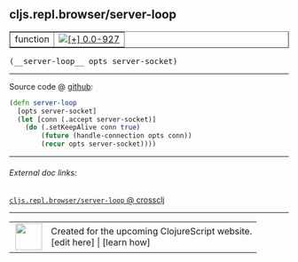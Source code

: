 ## cljs.repl.browser/server-loop



 <table border="1">
<tr>
<td>function</td>
<td><a href="https://github.com/cljsinfo/cljs-api-docs/tree/0.0-927"><img valign="middle" alt="[+] 0.0-927" title="Added in 0.0-927" src="https://img.shields.io/badge/+-0.0--927-lightgrey.svg"></a> </td>
</tr>
</table>


 <samp>
(__server-loop__ opts server-socket)<br>
</samp>

---







Source code @ [github](https://github.com/clojure/clojurescript/blob/r1006/src/clj/cljs/repl/browser.clj#L240-L245):

```clj
(defn server-loop
  [opts server-socket]
  (let [conn (.accept server-socket)]
    (do (.setKeepAlive conn true)
        (future (handle-connection opts conn))
        (recur opts server-socket))))
```

<!--
Repo - tag - source tree - lines:

 <pre>
clojurescript @ r1006
└── src
    └── clj
        └── cljs
            └── repl
                └── <ins>[browser.clj:240-245](https://github.com/clojure/clojurescript/blob/r1006/src/clj/cljs/repl/browser.clj#L240-L245)</ins>
</pre>

-->

---



###### External doc links:

[`cljs.repl.browser/server-loop` @ crossclj](http://crossclj.info/fun/cljs.repl.browser/server-loop.html)<br>

---

 <table>
<tr><td>
<img valign="middle" align="right" width="48px" src="http://i.imgur.com/Hi20huC.png">
</td><td>
Created for the upcoming ClojureScript website.<br>
[edit here] | [learn how]
</td></tr></table>

[edit here]:https://github.com/cljsinfo/cljs-api-docs/blob/master/cljsdoc/cljs.repl.browser_server-loop.cljsdoc
[learn how]:https://github.com/cljsinfo/cljs-api-docs/wiki/cljsdoc-files

<!--

This information was too distracting to show to readers, but I'll leave it
commented here since it is helpful to:

- pretty-print the data used to generate this document
- and show how to retrieve that data



The API data for this symbol:

```clj
{:ns "cljs.repl.browser",
 :name "server-loop",
 :type "function",
 :signature ["[opts server-socket]"],
 :source {:code "(defn server-loop\n  [opts server-socket]\n  (let [conn (.accept server-socket)]\n    (do (.setKeepAlive conn true)\n        (future (handle-connection opts conn))\n        (recur opts server-socket))))",
          :title "Source code",
          :repo "clojurescript",
          :tag "r1006",
          :filename "src/clj/cljs/repl/browser.clj",
          :lines [240 245]},
 :full-name "cljs.repl.browser/server-loop",
 :full-name-encode "cljs.repl.browser_server-loop",
 :history [["+" "0.0-927"]]}

```

Retrieve the API data for this symbol:

```clj
;; from Clojure REPL
(require '[clojure.edn :as edn])
(-> (slurp "https://raw.githubusercontent.com/cljsinfo/cljs-api-docs/catalog/cljs-api.edn")
    (edn/read-string)
    (get-in [:symbols "cljs.repl.browser/server-loop"]))
```

-->

